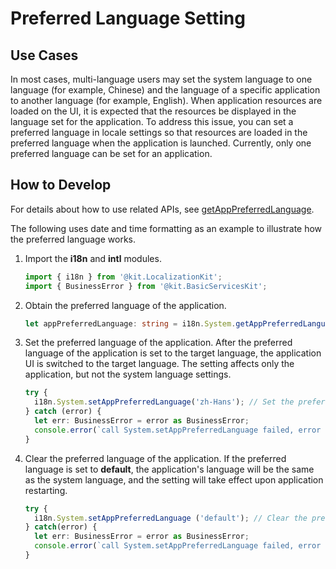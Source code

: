 # Preferred Language Setting

## Use Cases

In most cases, multi-language users may set the system language to one language (for example, Chinese) and the language of a specific application to another language (for example, English). When application resources are loaded on the UI, it is expected that the resources be displayed in the language set for the application. To address this issue, you can set a preferred language in locale settings so that resources are loaded in the preferred language when the application is launched. Currently, only one preferred language can be set for an application.

## How to Develop

For details about how to use related APIs, see [getAppPreferredLanguage](../reference/apis-localization-kit/js-apis-i18n.md#getapppreferredlanguage9).

The following uses date and time formatting as an example to illustrate how the preferred language works.

1. Import the **i18n** and **intl** modules.
   ```ts
   import { i18n } from '@kit.LocalizationKit';
   import { BusinessError } from '@kit.BasicServicesKit';
   ```

2. Obtain the preferred language of the application.
   ```ts
   let appPreferredLanguage: string = i18n.System.getAppPreferredLanguage(); // Obtain the preferred language of the application.
   ```
   
3. Set the preferred language of the application. After the preferred language of the application is set to the target language, the application UI is switched to the target language. The setting affects only the application, but not the system language settings.
   ```ts
   try {
     i18n.System.setAppPreferredLanguage('zh-Hans'); // Set the preferred language of the application to zh-Hans.
   } catch (error) {
     let err: BusinessError = error as BusinessError;
     console.error(`call System.setAppPreferredLanguage failed, error code: ${err.code}, message: ${err.message}.`);
   }
   ```

4. Clear the preferred language of the application. If the preferred language is set to **default**, the application's language will be the same as the system language, and the setting will take effect upon application restarting.
   ```ts
   try {  
     i18n.System.setAppPreferredLanguage ('default'); // Clear the preferred language of the application.
   } catch(error) {
     let err: BusinessError = error as BusinessError;
     console.error(`call System.setAppPreferredLanguage failed, error code: ${err.code}, message: ${err.message}.`);
   }
   ```
